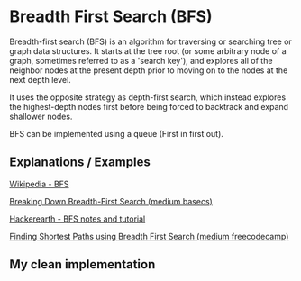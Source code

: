 # Breadth First Search (BFS)

Breadth-first search (BFS) is an algorithm for traversing or searching tree or graph data structures. It starts at the tree root (or some arbitrary node of a graph, sometimes referred to as a 'search key'), and explores all of the neighbor nodes at the present depth prior to moving on to the nodes at the next depth level.

It uses the opposite strategy as depth-first search, which instead explores the highest-depth nodes first before being forced to backtrack and expand shallower nodes.

BFS can be implemented using a queue (First in first out).

## Explanations / Examples

[Wikipedia - BFS](https://en.wikipedia.org/wiki/Breadth-first_search)

[Breaking Down Breadth-First Search (medium basecs)](https://medium.com/basecs/breaking-down-breadth-first-search-cebe696709d9)

[Hackerearth - BFS notes and tutorial](https://www.hackerearth.com/practice/algorithms/graphs/breadth-first-search/tutorial/)

[Finding Shortest Paths using Breadth First Search (medium freecodecamp)](https://medium.freecodecamp.org/exploring-the-applications-and-limits-of-breadth-first-search-to-the-shortest-paths-in-a-weighted-1e7b28b3307)

## My clean implementation

